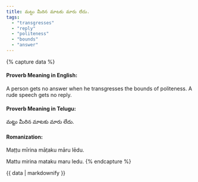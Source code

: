 ```yaml
---
title: మట్టు మీరిన మాటకు మారు లేదు.
tags:
  - "transgresses"
  - "reply"
  - "politeness"
  - "bounds"
  - "answer"
---
```


{% capture data %}
#### Proverb Meaning in English:
A person gets no answer when he transgresses the bounds of politeness.
A rude speech gets no reply.

#### Proverb Meaning in Telugu:
మట్టు మీరిన మాటకు మారు లేదు.

#### Romanization:
Maṭṭu mīrina māṭaku māru lēdu.

Mattu mirina mataku maru ledu.
{% endcapture %}

{{ data | markdownify }}


